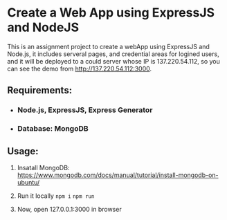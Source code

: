 # Create a Web App using ExpressJS and NodeJS

This is an assignment project to create a webApp using ExpressJS and Node.js, it includes serveral pages, and credential areas for logined users, and it will be deployed to a could server whose IP is 137.220.54.112, so you can see the demo from http://137.220.54.112:3000.

## Requirements:

- ### Node.js, ExpressJS, Express Generator

- ### Database: MongoDB

## Usage:

1. Insatall MongoDB:
https://www.mongodb.com/docs/manual/tutorial/install-mongodb-on-ubuntu/
2. Run it locally
`npm i`
`npm run`

3. Now, open 127.0.0.1:3000 in browser

